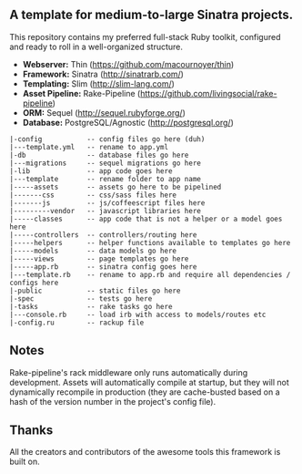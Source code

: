 ## A template for medium-to-large Sinatra projects.

This repository contains my preferred full-stack Ruby toolkit, configured and ready to roll in a well-organized structure.

* __Webserver:__ Thin (https://github.com/macournoyer/thin)
* __Framework:__ Sinatra (http://sinatrarb.com/)
* __Templating:__ Slim (http://slim-lang.com/)
* __Asset Pipeline:__ Rake-Pipeline (https://github.com/livingsocial/rake-pipeline)
* __ORM:__ Sequel (http://sequel.rubyforge.org/)
* __Database:__ PostgreSQL/Agnostic (http://postgresql.org/)


```
|-config           -- config files go here (duh)
|---template.yml   -- rename to app.yml
|-db               -- database files go here
|---migrations     -- sequel migrations go here
|-lib              -- app code goes here
|---template       -- rename folder to app name
|-----assets       -- assets go here to be pipelined
|-------css        -- css/sass files here
|-------js         -- js/coffeescript files here
|---------vendor   -- javascript libraries here
|-----classes      -- app code that is not a helper or a model goes here
|-----controllers  -- controllers/routing here
|-----helpers      -- helper functions available to templates go here
|-----models       -- data models go here
|-----views        -- page templates go here
|-----app.rb       -- sinatra config goes here
|---template.rb    -- rename to app.rb and require all dependencies / configs here
|-public           -- static files go here
|-spec             -- tests go here
|-tasks            -- rake tasks go here
|---console.rb     -- load irb with access to models/routes etc
|-config.ru        -- rackup file
```

## Notes

Rake-pipeline's rack middleware only runs automatically during development.  Assets will automatically compile at startup, but they will not dynamically recompile in production (they are cache-busted based on a hash of the version number in the project's config file).

## Thanks
All the creators and contributors of the awesome tools this framework is built on.